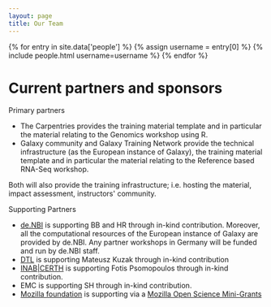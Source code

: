 ```yaml
---
layout: page
title: Our Team
---
```


<div class="people">
  {% for entry in site.data['people'] %}
    {% assign username = entry[0] %}
    {% include people.html username=username %}
  {% endfor %}
</div>

# Current partners and sponsors

Primary partners
- The Carpentries provides the training material template and in particular the material relating to the Genomics workshop using R.
- Galaxy community and Galaxy Training Network provide the technical infrastructure (as the European instance of Galaxy), the training material template and in particular the material relating to the Reference based RNA-Seq workshop.

Both will also provide the training infrastructure; i.e. hosting the material, impact assessment, instructors' community.


Supporting Partners
- [de.NBI](https://www.denbi.de/) is supporting BB and HR through in-kind contribution. Moreover, all the computational resources of the European instance of Galaxy are provided by de.NBI. Any partner workshops in Germany will be funded and run by de.NBI staff.
- [DTL](https://www.dtls.nl/) is supporting Mateusz Kuzak through in-kind contribution
- [INAB|CERTH](http://inab.certh.gr) is supporting Fotis Psomopoulos through in-kind contribution.
- EMC is supporting SH through in-kind contribution.
- [Mozilla foundation](https://foundation.mozilla.org/en/) is supporting via a [Mozilla Open Science Mini-Grants](https://foundation.mozilla.org/en/awards/)
